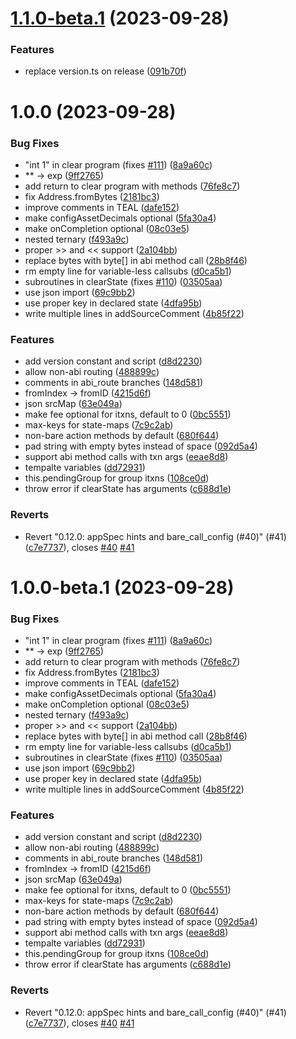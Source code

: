 # [1.1.0-beta.1](https://github.com/PhearZero/TEALScript/compare/v1.0.0...v1.1.0-beta.1) (2023-09-28)


### Features

* replace version.ts on release ([091b70f](https://github.com/PhearZero/TEALScript/commit/091b70f1d5b84ef7827cf4f498514ca202cb7e80))

# 1.0.0 (2023-09-28)


### Bug Fixes

* "int 1" in clear program (fixes [#111](https://github.com/PhearZero/TEALScript/issues/111)) ([8a9a60c](https://github.com/PhearZero/TEALScript/commit/8a9a60ca545e8847dd887845121f6215b8dbea5b))
* ** -> exp ([9ff2765](https://github.com/PhearZero/TEALScript/commit/9ff27658e2f7dcdc92e6b2442877f56cc8ccf7aa))
* add return to clear program with methods ([76fe8c7](https://github.com/PhearZero/TEALScript/commit/76fe8c7f3aa10bf4e214742e51e3bbeb258babee))
* fix Address.fromBytes ([2181bc3](https://github.com/PhearZero/TEALScript/commit/2181bc36dccc26bb28d9630faed113eab0a85646))
* improve comments in TEAL ([dafe152](https://github.com/PhearZero/TEALScript/commit/dafe152f8e5de1c59f19e53cfac951f6d16ec62c))
* make configAssetDecimals optional ([5fa30a4](https://github.com/PhearZero/TEALScript/commit/5fa30a4a92443f0c80c7a2a0bc1b42450503bc85))
* make onCompletion optional ([08c03e5](https://github.com/PhearZero/TEALScript/commit/08c03e57a98322e9eebeb37a9db2bcd635b1ee11))
* nested ternary ([f493a9c](https://github.com/PhearZero/TEALScript/commit/f493a9cdc45ceec592b449b17e60c1ea1f3cfcfc))
* proper >> and << support ([2a104bb](https://github.com/PhearZero/TEALScript/commit/2a104bb65583f15e1db0bf71a6ebf2841b0e860e))
* replace bytes with byte[] in abi method call ([28b8f46](https://github.com/PhearZero/TEALScript/commit/28b8f46855ad6de8f62b2b0b3ed79630d9f09177))
* rm empty line for variable-less callsubs ([d0ca5b1](https://github.com/PhearZero/TEALScript/commit/d0ca5b136175bfc1d2f19723297700b7213e1dbd))
* subroutines in clearState (fixes [#110](https://github.com/PhearZero/TEALScript/issues/110)) ([03505aa](https://github.com/PhearZero/TEALScript/commit/03505aa0c11b106ed71e5497cdd259a65ea7a07b))
* use json import ([69c9bb2](https://github.com/PhearZero/TEALScript/commit/69c9bb20e50f19d4db5b0bb1247e2686a505ef4e))
* use proper key in declared state ([4dfa95b](https://github.com/PhearZero/TEALScript/commit/4dfa95b9789947d2af8193c3aaa6a01508e7059d))
* write multiple lines in addSourceComment ([4b85f22](https://github.com/PhearZero/TEALScript/commit/4b85f222d78f038bffdcbec127ae2cf78af39d66))


### Features

* add version constant and script ([d8d2230](https://github.com/PhearZero/TEALScript/commit/d8d22300a30f4745676c882095e0c378eada1d1e))
* allow non-abi routing ([488899c](https://github.com/PhearZero/TEALScript/commit/488899c9e22c9e2d1c245fdb5456f5ab12916eb6))
* comments in abi_route branches ([148d581](https://github.com/PhearZero/TEALScript/commit/148d581cd68364ad0c714d6e85cf95cd5c0a54e9))
* fromIndex -> fromID ([4215d6f](https://github.com/PhearZero/TEALScript/commit/4215d6faa9cf8a770ef66334577ddc0e77c4b23c))
* json srcMap ([63e049a](https://github.com/PhearZero/TEALScript/commit/63e049ad470b4cf603308392fbe527e06f70e762))
* make fee optional for itxns, default to 0 ([0bc5551](https://github.com/PhearZero/TEALScript/commit/0bc55519c17503a1c9ebf628a4ef95d3d5f10d14))
* max-keys for state-maps ([7c9c2ab](https://github.com/PhearZero/TEALScript/commit/7c9c2ab2d3bdb6d96bd8c9daf308799fcdb7e2c1))
* non-bare action methods by default ([680f644](https://github.com/PhearZero/TEALScript/commit/680f6449981c0f17cffd4c1d5b2c4e940059b56b))
* pad string with empty bytes instead of space ([092d5a4](https://github.com/PhearZero/TEALScript/commit/092d5a46e6483fac6bfb636177bc04b3c080ae78))
* support abi method calls with txn args ([eeae8d8](https://github.com/PhearZero/TEALScript/commit/eeae8d8a88df3dc2cef1fccd3b85a8cc91584533))
* tempalte variables ([dd72931](https://github.com/PhearZero/TEALScript/commit/dd72931e5987b5f57b6c727e7ad98b702d7c0f09))
* this.pendingGroup for group itxns ([108ce0d](https://github.com/PhearZero/TEALScript/commit/108ce0d1c8b2276d1757bea09821fcc3cf30d6d3))
* throw error if clearState has arguments ([c688d1e](https://github.com/PhearZero/TEALScript/commit/c688d1ec8eb9039f5ad3aaf1777f0d0c98a84131))


### Reverts

* Revert "0.12.0: appSpec hints and bare_call_config (#40)" (#41) ([c7e7737](https://github.com/PhearZero/TEALScript/commit/c7e7737104db139ef41cbb5441f96bdd479c5755)), closes [#40](https://github.com/PhearZero/TEALScript/issues/40) [#41](https://github.com/PhearZero/TEALScript/issues/41)

# 1.0.0-beta.1 (2023-09-28)


### Bug Fixes

* "int 1" in clear program (fixes [#111](https://github.com/PhearZero/TEALScript/issues/111)) ([8a9a60c](https://github.com/PhearZero/TEALScript/commit/8a9a60ca545e8847dd887845121f6215b8dbea5b))
* ** -> exp ([9ff2765](https://github.com/PhearZero/TEALScript/commit/9ff27658e2f7dcdc92e6b2442877f56cc8ccf7aa))
* add return to clear program with methods ([76fe8c7](https://github.com/PhearZero/TEALScript/commit/76fe8c7f3aa10bf4e214742e51e3bbeb258babee))
* fix Address.fromBytes ([2181bc3](https://github.com/PhearZero/TEALScript/commit/2181bc36dccc26bb28d9630faed113eab0a85646))
* improve comments in TEAL ([dafe152](https://github.com/PhearZero/TEALScript/commit/dafe152f8e5de1c59f19e53cfac951f6d16ec62c))
* make configAssetDecimals optional ([5fa30a4](https://github.com/PhearZero/TEALScript/commit/5fa30a4a92443f0c80c7a2a0bc1b42450503bc85))
* make onCompletion optional ([08c03e5](https://github.com/PhearZero/TEALScript/commit/08c03e57a98322e9eebeb37a9db2bcd635b1ee11))
* nested ternary ([f493a9c](https://github.com/PhearZero/TEALScript/commit/f493a9cdc45ceec592b449b17e60c1ea1f3cfcfc))
* proper >> and << support ([2a104bb](https://github.com/PhearZero/TEALScript/commit/2a104bb65583f15e1db0bf71a6ebf2841b0e860e))
* replace bytes with byte[] in abi method call ([28b8f46](https://github.com/PhearZero/TEALScript/commit/28b8f46855ad6de8f62b2b0b3ed79630d9f09177))
* rm empty line for variable-less callsubs ([d0ca5b1](https://github.com/PhearZero/TEALScript/commit/d0ca5b136175bfc1d2f19723297700b7213e1dbd))
* subroutines in clearState (fixes [#110](https://github.com/PhearZero/TEALScript/issues/110)) ([03505aa](https://github.com/PhearZero/TEALScript/commit/03505aa0c11b106ed71e5497cdd259a65ea7a07b))
* use json import ([69c9bb2](https://github.com/PhearZero/TEALScript/commit/69c9bb20e50f19d4db5b0bb1247e2686a505ef4e))
* use proper key in declared state ([4dfa95b](https://github.com/PhearZero/TEALScript/commit/4dfa95b9789947d2af8193c3aaa6a01508e7059d))
* write multiple lines in addSourceComment ([4b85f22](https://github.com/PhearZero/TEALScript/commit/4b85f222d78f038bffdcbec127ae2cf78af39d66))


### Features

* add version constant and script ([d8d2230](https://github.com/PhearZero/TEALScript/commit/d8d22300a30f4745676c882095e0c378eada1d1e))
* allow non-abi routing ([488899c](https://github.com/PhearZero/TEALScript/commit/488899c9e22c9e2d1c245fdb5456f5ab12916eb6))
* comments in abi_route branches ([148d581](https://github.com/PhearZero/TEALScript/commit/148d581cd68364ad0c714d6e85cf95cd5c0a54e9))
* fromIndex -> fromID ([4215d6f](https://github.com/PhearZero/TEALScript/commit/4215d6faa9cf8a770ef66334577ddc0e77c4b23c))
* json srcMap ([63e049a](https://github.com/PhearZero/TEALScript/commit/63e049ad470b4cf603308392fbe527e06f70e762))
* make fee optional for itxns, default to 0 ([0bc5551](https://github.com/PhearZero/TEALScript/commit/0bc55519c17503a1c9ebf628a4ef95d3d5f10d14))
* max-keys for state-maps ([7c9c2ab](https://github.com/PhearZero/TEALScript/commit/7c9c2ab2d3bdb6d96bd8c9daf308799fcdb7e2c1))
* non-bare action methods by default ([680f644](https://github.com/PhearZero/TEALScript/commit/680f6449981c0f17cffd4c1d5b2c4e940059b56b))
* pad string with empty bytes instead of space ([092d5a4](https://github.com/PhearZero/TEALScript/commit/092d5a46e6483fac6bfb636177bc04b3c080ae78))
* support abi method calls with txn args ([eeae8d8](https://github.com/PhearZero/TEALScript/commit/eeae8d8a88df3dc2cef1fccd3b85a8cc91584533))
* tempalte variables ([dd72931](https://github.com/PhearZero/TEALScript/commit/dd72931e5987b5f57b6c727e7ad98b702d7c0f09))
* this.pendingGroup for group itxns ([108ce0d](https://github.com/PhearZero/TEALScript/commit/108ce0d1c8b2276d1757bea09821fcc3cf30d6d3))
* throw error if clearState has arguments ([c688d1e](https://github.com/PhearZero/TEALScript/commit/c688d1ec8eb9039f5ad3aaf1777f0d0c98a84131))


### Reverts

* Revert "0.12.0: appSpec hints and bare_call_config (#40)" (#41) ([c7e7737](https://github.com/PhearZero/TEALScript/commit/c7e7737104db139ef41cbb5441f96bdd479c5755)), closes [#40](https://github.com/PhearZero/TEALScript/issues/40) [#41](https://github.com/PhearZero/TEALScript/issues/41)
